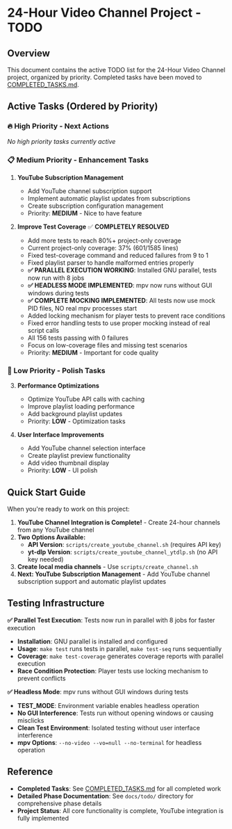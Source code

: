 # 24-Hour Video Channel Project - TODO

## Overview

This document contains the active TODO list for the 24-Hour Video Channel project, organized by priority. Completed tasks have been moved to [COMPLETED_TASKS.md](COMPLETED_TASKS.md).

## Active Tasks (Ordered by Priority)

### 🔥 High Priority - Next Actions

*No high priority tasks currently active*

### 📋 Medium Priority - Enhancement Tasks

1. **YouTube Subscription Management**
   - Add YouTube channel subscription support
   - Implement automatic playlist updates from subscriptions
   - Create subscription configuration management
   - Priority: **MEDIUM** - Nice to have feature

2. **Improve Test Coverage** ✅ **COMPLETELY RESOLVED**
   - Add more tests to reach 80%+ project-only coverage
   - Current project-only coverage: 37% (601/1585 lines)
   - Fixed test-coverage command and reduced failures from 9 to 1
   - Fixed playlist parser to handle malformed entries properly
   - **✅ PARALLEL EXECUTION WORKING**: Installed GNU parallel, tests now run with 8 jobs
   - **✅ HEADLESS MODE IMPLEMENTED**: mpv now runs without GUI windows during tests
   - **✅ COMPLETE MOCKING IMPLEMENTED**: All tests now use mock PID files, NO real mpv processes start
   - Added locking mechanism for player tests to prevent race conditions
   - Fixed error handling tests to use proper mocking instead of real script calls
   - All 156 tests passing with 0 failures
   - Focus on low-coverage files and missing test scenarios
   - Priority: **MEDIUM** - Important for code quality

### 🔧 Low Priority - Polish Tasks

3. **Performance Optimizations**
   - Optimize YouTube API calls with caching
   - Improve playlist loading performance
   - Add background playlist updates
   - Priority: **LOW** - Optimization tasks

4. **User Interface Improvements**
   - Add YouTube channel selection interface
   - Create playlist preview functionality
   - Add video thumbnail display
   - Priority: **LOW** - UI polish

## Quick Start Guide

When you're ready to work on this project:

1. **YouTube Channel Integration is Complete!** - Create 24-hour channels from any YouTube channel
2. **Two Options Available:**
   - **API Version**: `scripts/create_youtube_channel.sh` (requires API key)
   - **yt-dlp Version**: `scripts/create_youtube_channel_ytdlp.sh` (no API key needed)
3. **Create local media channels** - Use `scripts/create_channel.sh`
4. **Next: YouTube Subscription Management** - Add YouTube channel subscription support and automatic playlist updates

## Testing Infrastructure

**✅ Parallel Test Execution**: Tests now run in parallel with 8 jobs for faster execution
- **Installation**: GNU parallel is installed and configured
- **Usage**: `make test` runs tests in parallel, `make test-seq` runs sequentially
- **Coverage**: `make test-coverage` generates coverage reports with parallel execution
- **Race Condition Protection**: Player tests use locking mechanism to prevent conflicts

**✅ Headless Mode**: mpv runs without GUI windows during tests
- **TEST_MODE**: Environment variable enables headless operation
- **No GUI Interference**: Tests run without opening windows or causing misclicks
- **Clean Test Environment**: Isolated testing without user interface interference
- **mpv Options**: `--no-video --vo=null --no-terminal` for headless operation

## Reference

- **Completed Tasks**: See [COMPLETED_TASKS.md](COMPLETED_TASKS.md) for all completed work
- **Detailed Phase Documentation**: See `docs/todo/` directory for comprehensive phase details
- **Project Status**: All core functionality is complete, YouTube integration is fully implemented
